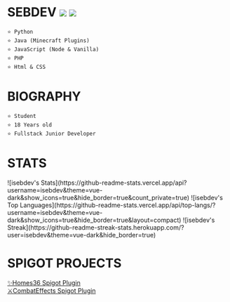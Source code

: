 # SEBDEV ![](https://www.countryflagicons.com/FLAT/24/AR.png) ![](https://www.countryflagicons.com/FLAT/24/UY.png)

```
⭐ Python
⭐ Java (Minecraft Plugins)
⭐ JavaScript (Node & Vanilla)
⭐ PHP
⭐ Html & CSS
```

# BIOGRAPHY
```
⭐ Student
⭐ 18 Years old
⭐ Fullstack Junior Developer
```

# STATS
<div>
![isebdev's Stats](https://github-readme-stats.vercel.app/api?username=isebdev&theme=vue-dark&show_icons=true&hide_border=true&count_private=true)  
![isebdev's Top Languages](https://github-readme-stats.vercel.app/api/top-langs/?username=isebdev&theme=vue-dark&show_icons=true&hide_border=true&layout=compact)  
![isebdev's Streak](https://github-readme-streak-stats.herokuapp.com/?user=isebdev&theme=vue-dark&hide_border=true)  
</div>

# SPIGOT PROJECTS

[✨Homes36 Spigot Plugin](https://www.spigotmc.org/resources/plugin.103207/)  
[⚔CombatEffects Spigot Plugin](https://www.spigotmc.org/resources/plugin.105674/)

